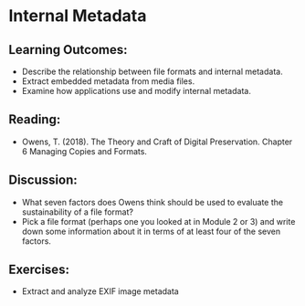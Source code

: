 # Internal Metadata

## Learning Outcomes:

* Describe the relationship between file formats and internal metadata.
* Extract embedded metadata from media files.
* Examine how applications use and modify internal metadata.

## Reading:

* Owens, T. (2018). The Theory and Craft of Digital Preservation. Chapter 6 Managing Copies and Formats.

## Discussion:

* What seven factors does Owens think should be used to evaluate the sustainability of a file format?
* Pick a file format (perhaps one you looked at in Module 2 or 3) and write down some information about it in terms of at least four of the seven factors.

## Exercises:

* Extract and analyze EXIF image metadata
